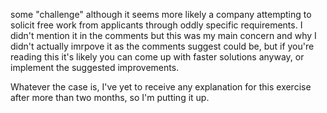 some "challenge" although it seems more likely a company attempting to solicit free work from applicants through oddly specific requirements. I didn't mention it in the comments but this was my main concern and why I didn't actually imrpove it as the comments suggest could be, but if you're reading this it's likely you can come up with faster solutions anyway, or implement the suggested improvements.

Whatever the case is, I've yet to receive any explanation for this exercise after more than two months, so I'm putting it up. 